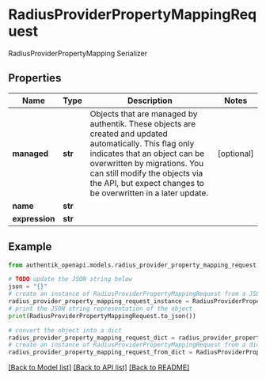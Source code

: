 # RadiusProviderPropertyMappingRequest

RadiusProviderPropertyMapping Serializer

## Properties

Name | Type | Description | Notes
------------ | ------------- | ------------- | -------------
**managed** | **str** | Objects that are managed by authentik. These objects are created and updated automatically. This flag only indicates that an object can be overwritten by migrations. You can still modify the objects via the API, but expect changes to be overwritten in a later update. | [optional] 
**name** | **str** |  | 
**expression** | **str** |  | 

## Example

```python
from authentik_openapi.models.radius_provider_property_mapping_request import RadiusProviderPropertyMappingRequest

# TODO update the JSON string below
json = "{}"
# create an instance of RadiusProviderPropertyMappingRequest from a JSON string
radius_provider_property_mapping_request_instance = RadiusProviderPropertyMappingRequest.from_json(json)
# print the JSON string representation of the object
print(RadiusProviderPropertyMappingRequest.to_json())

# convert the object into a dict
radius_provider_property_mapping_request_dict = radius_provider_property_mapping_request_instance.to_dict()
# create an instance of RadiusProviderPropertyMappingRequest from a dict
radius_provider_property_mapping_request_from_dict = RadiusProviderPropertyMappingRequest.from_dict(radius_provider_property_mapping_request_dict)
```
[[Back to Model list]](../README.md#documentation-for-models) [[Back to API list]](../README.md#documentation-for-api-endpoints) [[Back to README]](../README.md)


